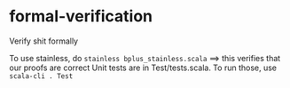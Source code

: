 # formal-verification
Verify shit formally

To use stainless, do ```stainless bplus_stainless.scala``` ==> this verifies that our proofs are correct
Unit tests are in Test/tests.scala. To run those, use ```scala-cli . Test```
